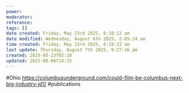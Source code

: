 ```yaml
---
power: 
moderator: 
reference: 
tags: []
date created: Friday, May 23rd 2025, 6:18:12 am
date modified: Wednesday, August 6th 2025, 2:05:24 am
time created: Friday, May 23rd 2025, 6:18:12 am
last update: Thursday, August 7th 2025, 9:27:16 pm
created: 2025-05-23T02:18
updated: 2025-08-06T14:15
---
```

#Ohio 
https://columbusunderground.com/could-film-be-columbus-next-big-industry-jd1/
#publications